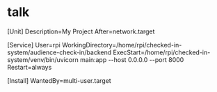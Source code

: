 # talk

[Unit]
Description=My Project
After=network.target

[Service]
User=rpi
WorkingDirectory=/home/rpi/checked-in-system/audience-check-in/backend
ExecStart=/home/rpi/checked-in-system/venv/bin/uvicorn main:app --host 0.0.0.0 --port 8000
Restart=always

[Install]
WantedBy=multi-user.target

